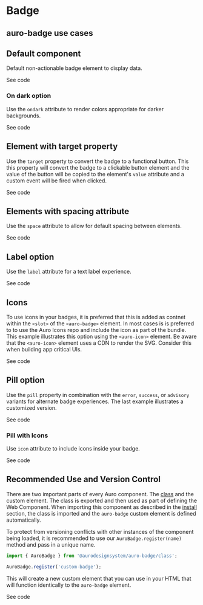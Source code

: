 <!--
The index.md file is a compiled document. No edits should be made directly to this file.
README.md is created by running `npm run build:docs`.
This file is generated based on a template fetched from `./docs/partials/index.md`
-->

# Badge

<!-- AURO-GENERATED-CONTENT:START (FILE:src=./../docs/partials/description.md) -->
<!-- AURO-GENERATED-CONTENT:END -->

## auro-badge use cases

<!-- AURO-GENERATED-CONTENT:START (FILE:src=./../docs/partials/useCases.md) -->
<!-- AURO-GENERATED-CONTENT:END -->

## Default component

Default non-actionable badge element to display data.

<div class="exampleWrapper">
  <!-- AURO-GENERATED-CONTENT:START (FILE:src=./../apiExamples/basic.html) -->
  <!-- AURO-GENERATED-CONTENT:END -->
</div>

<auro-accordion alignRight>
  <span slot="trigger">See code</span>

<!-- AURO-GENERATED-CONTENT:START (CODE:src=./../apiExamples/basic.html) -->
<!-- AURO-GENERATED-CONTENT:END -->

</auro-accordion>

### On dark option

Use the `ondark` attribute to render colors appropriate for darker backgrounds.

<div class="exampleWrapper--ondark">
  <!-- AURO-GENERATED-CONTENT:START (FILE:src=./../apiExamples/onDark.html) -->
  <!-- AURO-GENERATED-CONTENT:END -->
</div>

<auro-accordion alignRight>
  <span slot="trigger">See code</span>

<!-- AURO-GENERATED-CONTENT:START (CODE:src=./../apiExamples/onDark.html) -->
<!-- AURO-GENERATED-CONTENT:END -->

</auro-accordion>

## Element with target property

Use the `target` property to convert the badge to a functional button. This this property will convert the badge to a clickable button element and the value of the button will be copied to the element's `value` attribute and a custom event will be fired when clicked.

<div class="exampleWrapper">
  <!-- AURO-GENERATED-CONTENT:START (FILE:src=./../apiExamples/target.html) -->
  <!-- AURO-GENERATED-CONTENT:END -->
</div>

<auro-accordion alignRight>
  <span slot="trigger">See code</span>

<!-- AURO-GENERATED-CONTENT:START (CODE:src=./../apiExamples/target.html) -->
<!-- AURO-GENERATED-CONTENT:END -->

</auro-accordion>

## Elements with spacing attribute

Use the `space` attribute to allow for default spacing between elements.

<div class="exampleWrapper">
  <!-- AURO-GENERATED-CONTENT:START (FILE:src=./../apiExamples/space.html) -->
  <!-- AURO-GENERATED-CONTENT:END -->
</div>

<auro-accordion alignRight>
  <span slot="trigger">See code</span>

<!-- AURO-GENERATED-CONTENT:START (CODE:src=./../apiExamples/space.html) -->
<!-- AURO-GENERATED-CONTENT:END -->

</auro-accordion>

## Label option

Use the `label` attribute for a text label experience.

<div class="exampleWrapper">
  <!-- AURO-GENERATED-CONTENT:START (FILE:src=./../apiExamples/label.html) -->
  <!-- AURO-GENERATED-CONTENT:END -->
</div>

<auro-accordion alignRight>
  <span slot="trigger">See code</span>

<!-- AURO-GENERATED-CONTENT:START (CODE:src=./../apiExamples/label.html) -->
<!-- AURO-GENERATED-CONTENT:END -->

</auro-accordion>

## Icons

To use icons in your badges, it is preferred that this is added as contnet within the `<slot>` of the `<auro-badge>` element. In most cases is is preferred to to use the Auro Icons repo and include the icon as part of the bundle. This example illustrates this option using the `<auro-icon>` element. Be aware that the `<auro-icon>` element uses a CDN to render the SVG. Consider this when building app critical UIs.

<div class="exampleWrapper">
  <!-- AURO-GENERATED-CONTENT:START (FILE:src=./../apiExamples/icon.html) -->
  <!-- AURO-GENERATED-CONTENT:END -->
</div>

<auro-accordion alignRight>
  <span slot="trigger">See code</span>

<!-- AURO-GENERATED-CONTENT:START (CODE:src=./../apiExamples/icon.html) -->
<!-- AURO-GENERATED-CONTENT:END -->

</auro-accordion>

## Pill option

Use the `pill` property in combination with the `error`, `success`, or `advisory` variants for alternate badge experiences. The last example illustrates a customized version.

<div class="exampleWrapper">
  <!-- AURO-GENERATED-CONTENT:START (FILE:src=./../apiExamples/pill.html) -->
  <!-- AURO-GENERATED-CONTENT:END -->
</div>

<auro-accordion alignRight>
  <span slot="trigger">See code</span>

<!-- AURO-GENERATED-CONTENT:START (CODE:src=./../apiExamples/pill.html) -->
<!-- AURO-GENERATED-CONTENT:END -->

</auro-accordion>

### Pill with Icons

Use `icon` attribute to include icons inside your badge.

<div class="exampleWrapper">
  <!-- AURO-GENERATED-CONTENT:START (FILE:src=./../apiExamples/pillWithIcons.html) -->
  <!-- AURO-GENERATED-CONTENT:END -->
</div>

<auro-accordion alignRight>
  <span slot="trigger">See code</span>

<!-- AURO-GENERATED-CONTENT:START (CODE:src=./../apiExamples/pillWithIcons.html) -->
<!-- AURO-GENERATED-CONTENT:END -->

</auro-accordion>


## Recommended Use and Version Control

There are two important parts of every Auro component. The <a href="https://developer.mozilla.org/en-US/docs/Web/JavaScript/Reference/Classes">class</a> and the custom element. The class is exported and then used as part of defining the Web Component. When importing this component as described in the <a href="#install">install</a> section, the class is imported and the `auro-badge` custom element is defined automatically.

To protect from versioning conflicts with other instances of the component being loaded, it is recommended to use our `AuroBadge.register(name)` method and pass in a unique name.

```js
import { AuroBadge } from '@aurodesignsystem/auro-badge/class';

AuroBadge.register('custom-badge');
```

This will create a new custom element that you can use in your HTML that will function identically to the `auro-badge` element.

<div class="exampleWrapper">
  <!-- AURO-GENERATED-CONTENT:START (FILE:src=./../apiExamples/custom.html) -->
  <!-- AURO-GENERATED-CONTENT:END -->
</div>

<auro-accordion alignRight>
  <span slot="trigger">See code</span>

<!-- AURO-GENERATED-CONTENT:START (CODE:src=./../apiExamples/custom.html) -->
<!-- AURO-GENERATED-CONTENT:END -->

</auro-accordion>
